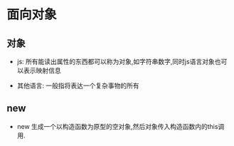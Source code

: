 # 面向对象

## 对象
* js: 所有能读出属性的东西都可以称为对象,如字符串数字,同时js语言对象也可以表示映射信息

* 其他语言: 一般指将表达一个复杂事物的所有

## new

* new 生成一个以构造函数为原型的空对象,然后对象传入构造函数内的this调用.

